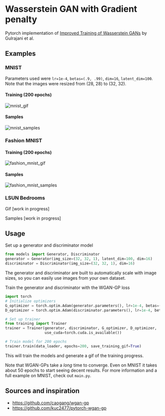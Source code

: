# Wasserstein GAN with Gradient penalty

Pytorch implementation of [Improved Training of Wasserstein GANs](https://arxiv.org/abs/1704.00028) by Gulrajani et al.

## Examples

### MNIST

Parameters used were `lr=1e-4`, `betas=(.9, .99)`, `dim=16`, `latent_dim=100`. Note that the images were resized from (28, 28) to (32, 32).

#### Training (200 epochs)
![mnist_gif](https://github.com/EmilienDupont/wgan-gp/raw/master/gifs/mnist_200_epochs.gif)

#### Samples
![mnist_samples](https://github.com/EmilienDupont/wgan-gp/raw/master/imgs/mnist_samples.png)


### Fashion MNIST

#### Training (200 epochs)
![fashion_mnist_gif](https://github.com/EmilienDupont/wgan-gp/raw/master/gifs/training_200_epochs_fashion_mnist.gif)

#### Samples
![fashion_mnist_samples](https://github.com/EmilienDupont/wgan-gp/raw/master/imgs/fashion_mnist_samples.png)

### LSUN Bedrooms

Gif [work in progress]

Samples [work in progress]

## Usage

Set up a generator and discriminator model

```python
from models import Generator, Discriminator
generator = Generator(img_size=(32, 32, 1), latent_dim=100, dim=16)
discriminator = Discriminator(img_size=(32, 32, 1), dim=16)
```

The generator and discriminator are built to automatically scale with image sizes, so you can easily use images from your own dataset.

Train the generator and discriminator with the WGAN-GP loss

```python
import torch
# Initialize optimizers
G_optimizer = torch.optim.Adam(generator.parameters(), lr=1e-4, betas=(.9, .99))
D_optimizer = torch.optim.Adam(discriminator.parameters(), lr=1e-4, betas=(.9, .99))

# Set up trainer
from training import Trainer
trainer = Trainer(generator, discriminator, G_optimizer, D_optimizer,
                  use_cuda=torch.cuda.is_available())

# Train model for 200 epochs
trainer.train(data_loader, epochs=200, save_training_gif=True)
```

This will train the models and generate a gif of the training progress.

Note that WGAN-GPs take a *long* time to converge. Even on MNIST it takes about 50 epochs to start seeing decent results. For more information and a full example on MNIST, check out `main.py`.

## Sources and inspiration

* https://github.com/caogang/wgan-gp
* https://github.com/kuc2477/pytorch-wgan-gp
